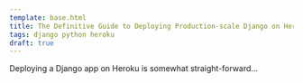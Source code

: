 ```yaml
---
template: base.html
title: The Definitive Guide to Deploying Production-scale Django on Heroku 🚢
tags: django python heroku
draft: true
---
```


Deploying a Django app on Heroku is somewhat straight-forward...
